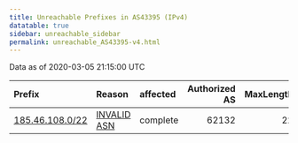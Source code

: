 ```yaml
---
title: Unreachable Prefixes in AS43395 (IPv4)
datatable: true
sidebar: unreachable_sidebar
permalink: unreachable_AS43395-v4.html
---
```


Data as of 2020-03-05 21:15:00 UTC


<div class="datatable-begin"></div>

| Prefix                                                   | Reason                                                                                                 | affected   |   Authorized AS |   MaxLength | Anchor                                         |   unreachable /24s |
|:---------------------------------------------------------|:-------------------------------------------------------------------------------------------------------|:-----------|----------------:|------------:|:-----------------------------------------------|-------------------:|
| [185.46.108.0/22](https://stat.ripe.net/185.46.108.0/22) | [INVALID ASN](https://rpki-validator.ripe.net/announcement-preview?asn=AS43395&prefix=185.46.108.0/22) | complete   |           62132 |          22 | [RIPE](unreachable_RIPE_NCC_RPKI_Root-v4.html) |                  4 |

<div class="datatable-end"></div>